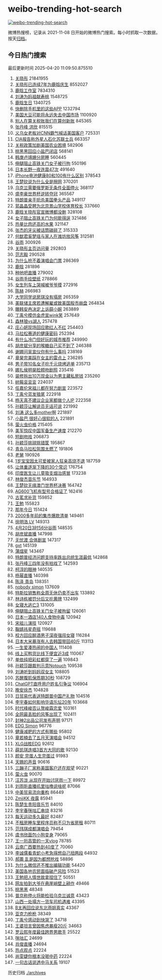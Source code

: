 # weibo-trending-hot-search

[![weibo-trending-hot-search](https://github.com/ameizi/weibo-trending-hot-search/actions/workflows/ci.yml/badge.svg)](https://github.com/ameizi/weibo-trending-hot-search/actions/workflows/ci.yml)

微博热搜榜，记录从 2021-11-08 日开始的微博热门搜索。每小时抓取一次数据，按天[归档](./archives)。

## 今日热门搜索

<!-- BEGIN --> 
最后更新时间 2025-04-20 11:09:50.875510 
1. [关晓彤](https://s.weibo.com/weibo?q=%E5%85%B3%E6%99%93%E5%BD%A4&t=31&band_rank=12&Refer=top) 21841955
1. [关晓彤已连续7年为鹿晗庆生](https://s.weibo.com/weibo?q=%23%E5%85%B3%E6%99%93%E5%BD%A4%E5%B7%B2%E8%BF%9E%E7%BB%AD7%E5%B9%B4%E4%B8%BA%E9%B9%BF%E6%99%97%E5%BA%86%E7%94%9F%23&t=31&band_rank=11&Refer=top) 8552027
1. [鹿晗工作室](https://s.weibo.com/weibo?q=%23%E9%B9%BF%E6%99%97%E5%B7%A5%E4%BD%9C%E5%AE%A4%23&t=31&band_rank=1&Refer=top) 7834310
1. [刘涛为妈祖献寿桃](https://s.weibo.com/weibo?q=%23%E5%88%98%E6%B6%9B%E4%B8%BA%E5%A6%88%E7%A5%96%E7%8C%AE%E5%AF%BF%E6%A1%83%23&t=31&band_rank=1&Refer=top) 1548725
1. [鹿晗生日](https://s.weibo.com/weibo?q=%E9%B9%BF%E6%99%97%E7%94%9F%E6%97%A5&t=31&band_rank=1&Refer=top) 1340725
1. [快删除手机里的这些APP](https://s.weibo.com/weibo?q=%23%E5%BF%AB%E5%88%A0%E9%99%A4%E6%89%8B%E6%9C%BA%E9%87%8C%E7%9A%84%E8%BF%99%E4%BA%9BAPP%23&t=31&band_rank=2&Refer=top) 1232794
1. [美国大豆可能将永远失去中国市场](https://s.weibo.com/weibo?q=%23%E7%BE%8E%E5%9B%BD%E5%A4%A7%E8%B1%86%E5%8F%AF%E8%83%BD%E5%B0%86%E6%B0%B8%E8%BF%9C%E5%A4%B1%E5%8E%BB%E4%B8%AD%E5%9B%BD%E5%B8%82%E5%9C%BA%23&t=31&band_rank=6&Refer=top) 1100920
1. [别人在算关税账我们在算创新账](https://s.weibo.com/weibo?q=%23%E5%88%AB%E4%BA%BA%E5%9C%A8%E7%AE%97%E5%85%B3%E7%A8%8E%E8%B4%A6%E6%88%91%E4%BB%AC%E5%9C%A8%E7%AE%97%E5%88%9B%E6%96%B0%E8%B4%A6%23&t=31&band_rank=3&Refer=top) 845365
1. [张丹峰 洪欣](https://s.weibo.com/weibo?q=%E5%BC%A0%E4%B8%B9%E5%B3%B0%20%E6%B4%AA%E6%AC%A3&t=31&band_rank=4&Refer=top) 815515
1. [义乌女老板对CNN霸气喊话美国客户](https://s.weibo.com/weibo?q=%23%E4%B9%89%E4%B9%8C%E5%A5%B3%E8%80%81%E6%9D%BF%E5%AF%B9CNN%E9%9C%B8%E6%B0%94%E5%96%8A%E8%AF%9D%E7%BE%8E%E5%9B%BD%E5%AE%A2%E6%88%B7%23&t=31&band_rank=10&Refer=top) 725331
1. [CIA报告称外星人石化苏联士兵](https://s.weibo.com/weibo?q=%23CIA%E6%8A%A5%E5%91%8A%E7%A7%B0%E5%A4%96%E6%98%9F%E4%BA%BA%E7%9F%B3%E5%8C%96%E8%8B%8F%E8%81%94%E5%A3%AB%E5%85%B5%23&t=31&band_rank=5&Refer=top) 663357
1. [关税政策加剧美国农业困境](https://s.weibo.com/weibo?q=%23%E5%85%B3%E7%A8%8E%E6%94%BF%E7%AD%96%E5%8A%A0%E5%89%A7%E7%BE%8E%E5%9B%BD%E5%86%9C%E4%B8%9A%E5%9B%B0%E5%A2%83%23&t=31&band_rank=3&Refer=top) 582906
1. [桃黑黑回应小盐巴闭店](https://s.weibo.com/weibo?q=%E6%A1%83%E9%BB%91%E9%BB%91%E5%9B%9E%E5%BA%94%E5%B0%8F%E7%9B%90%E5%B7%B4%E9%97%AD%E5%BA%97&t=31&band_rank=7&Refer=top) 568141
1. [韩庚卢靖姗分房睡](https://s.weibo.com/weibo?q=%23%E9%9F%A9%E5%BA%9A%E5%8D%A2%E9%9D%96%E5%A7%97%E5%88%86%E6%88%BF%E7%9D%A1%23&t=31&band_rank=8&Refer=top) 560445
1. [伸腿阻止高铁关门女子被行拘](https://s.weibo.com/weibo?q=%23%E4%BC%B8%E8%85%BF%E9%98%BB%E6%AD%A2%E9%AB%98%E9%93%81%E5%85%B3%E9%97%A8%E5%A5%B3%E5%AD%90%E8%A2%AB%E8%A1%8C%E6%8B%98%23&t=31&band_rank=4&Refer=top) 550196
1. [日本长野一夜连震47次](https://s.weibo.com/weibo?q=%23%E6%97%A5%E6%9C%AC%E9%95%BF%E9%87%8E%E4%B8%80%E5%A4%9C%E8%BF%9E%E9%9C%8747%E6%AC%A1%23&t=31&band_rank=31&Refer=top) 491640
1. [iPhone电池健康80和100有什么区别](https://s.weibo.com/weibo?q=iPhone%E7%94%B5%E6%B1%A0%E5%81%A5%E5%BA%B780%E5%92%8C100%E6%9C%89%E4%BB%80%E4%B9%88%E5%8C%BA%E5%88%AB&t=31&band_rank=4&Refer=top) 378543
1. [王楚钦说为什么全是擦网](https://s.weibo.com/weibo?q=%23%E7%8E%8B%E6%A5%9A%E9%92%A6%E8%AF%B4%E4%B8%BA%E4%BB%80%E4%B9%88%E5%85%A8%E6%98%AF%E6%93%A6%E7%BD%91%23&t=31&band_rank=9&Refer=top) 370201
1. [乌克兰需要俄罗斯无条件全面停火](https://s.weibo.com/weibo?q=%23%E4%B9%8C%E5%85%8B%E5%85%B0%E9%9C%80%E8%A6%81%E4%BF%84%E7%BD%97%E6%96%AF%E6%97%A0%E6%9D%A1%E4%BB%B6%E5%85%A8%E9%9D%A2%E5%81%9C%E7%81%AB%23&t=31&band_rank=5&Refer=top) 368117
1. [盛李豪世界杯逆转夺冠](https://s.weibo.com/weibo?q=%23%E7%9B%9B%E6%9D%8E%E8%B1%AA%E4%B8%96%E7%95%8C%E6%9D%AF%E9%80%86%E8%BD%AC%E5%A4%BA%E5%86%A0%23&t=31&band_rank=6&Refer=top) 365567
1. [特朗普亲手扼杀美国拳头产品](https://s.weibo.com/weibo?q=%23%E7%89%B9%E6%9C%97%E6%99%AE%E4%BA%B2%E6%89%8B%E6%89%BC%E6%9D%80%E7%BE%8E%E5%9B%BD%E6%8B%B3%E5%A4%B4%E4%BA%A7%E5%93%81%23&t=31&band_rank=5&Refer=top) 349117
1. [郭晶晶受聘为北京景山学校体育校长](https://s.weibo.com/weibo?q=%23%E9%83%AD%E6%99%B6%E6%99%B6%E5%8F%97%E8%81%98%E4%B8%BA%E5%8C%97%E4%BA%AC%E6%99%AF%E5%B1%B1%E5%AD%A6%E6%A0%A1%E4%BD%93%E8%82%B2%E6%A0%A1%E9%95%BF%23&t=31&band_rank=9&Refer=top) 337660
1. [鹿晗关晓彤官宣微博都没删](https://s.weibo.com/weibo?q=%23%E9%B9%BF%E6%99%97%E5%85%B3%E6%99%93%E5%BD%A4%E5%AE%98%E5%AE%A3%E5%BE%AE%E5%8D%9A%E9%83%BD%E6%B2%A1%E5%88%A0%23&t=31&band_rank=12&Refer=top) 328108
1. [女子阻止高铁关门为何能得逞](https://s.weibo.com/weibo?q=%23%E5%A5%B3%E5%AD%90%E9%98%BB%E6%AD%A2%E9%AB%98%E9%93%81%E5%85%B3%E9%97%A8%E4%B8%BA%E4%BD%95%E8%83%BD%E5%BE%97%E9%80%9E%23&t=31&band_rank=46&Refer=top) 321486
1. [热量比肉还高的水果](https://s.weibo.com/weibo?q=%23%E7%83%AD%E9%87%8F%E6%AF%94%E8%82%89%E8%BF%98%E9%AB%98%E7%9A%84%E6%B0%B4%E6%9E%9C%23&t=31&band_rank=10&Refer=top) 321147
1. [张杰的牙尖被话筒磕碎了](https://s.weibo.com/weibo?q=%23%E5%BC%A0%E6%9D%B0%E7%9A%84%E7%89%99%E5%B0%96%E8%A2%AB%E8%AF%9D%E7%AD%92%E7%A3%95%E7%A2%8E%E4%BA%86%23&t=31&band_rank=15&Refer=top) 315333
1. [何猷君奚梦瑶与家人在潍坊放风筝](https://s.weibo.com/weibo?q=%23%E4%BD%95%E7%8C%B7%E5%90%9B%E5%A5%9A%E6%A2%A6%E7%91%B6%E4%B8%8E%E5%AE%B6%E4%BA%BA%E5%9C%A8%E6%BD%8D%E5%9D%8A%E6%94%BE%E9%A3%8E%E7%AD%9D%23&t=31&band_rank=16&Refer=top) 312581
1. [谷雨](https://s.weibo.com/weibo?q=%23%E8%B0%B7%E9%9B%A8%23&t=31&band_rank=18&Refer=top) 300926
1. [关晓彤主页访问量](https://s.weibo.com/weibo?q=%23%E5%85%B3%E6%99%93%E5%BD%A4%E4%B8%BB%E9%A1%B5%E8%AE%BF%E9%97%AE%E9%87%8F%23&t=31&band_rank=19&Refer=top) 292803
1. [范志毅](https://s.weibo.com/weibo?q=%E8%8C%83%E5%BF%97%E6%AF%85&t=31&band_rank=10&Refer=top) 290528
1. [为什么抢不着演唱会门票](https://s.weibo.com/weibo?q=%E4%B8%BA%E4%BB%80%E4%B9%88%E6%8A%A2%E4%B8%8D%E7%9D%80%E6%BC%94%E5%94%B1%E4%BC%9A%E9%97%A8%E7%A5%A8&t=31&band_rank=20&Refer=top) 286369
1. [鹿晗](https://s.weibo.com/weibo?q=%E9%B9%BF%E6%99%97&t=31&band_rank=12&Refer=top) 281896
1. [种地吧直播](https://s.weibo.com/weibo?q=%E7%A7%8D%E5%9C%B0%E5%90%A7%E7%9B%B4%E6%92%AD&t=31&band_rank=9&Refer=top) 279002
1. [谷雨手绘壁纸](https://s.weibo.com/weibo?q=%23%E8%B0%B7%E9%9B%A8%E6%89%8B%E7%BB%98%E5%A3%81%E7%BA%B8%23&t=31&band_rank=10&Refer=top) 278866
1. [女生列车上哭喊被爷爷摸](https://s.weibo.com/weibo?q=%23%E5%A5%B3%E7%94%9F%E5%88%97%E8%BD%A6%E4%B8%8A%E5%93%AD%E5%96%8A%E8%A2%AB%E7%88%B7%E7%88%B7%E6%91%B8%23&t=31&band_rank=15&Refer=top) 272916
1. [陈赫](https://s.weibo.com/weibo?q=%E9%99%88%E8%B5%AB&t=31&band_rank=13&Refer=top) 266983
1. [大学同学说房琪没有塌房](https://s.weibo.com/weibo?q=%23%E5%A4%A7%E5%AD%A6%E5%90%8C%E5%AD%A6%E8%AF%B4%E6%88%BF%E7%90%AA%E6%B2%A1%E6%9C%89%E5%A1%8C%E6%88%BF%23&t=31&band_rank=24&Refer=top) 265359
1. [美联储主席若遭解雇或致美国股市崩盘](https://s.weibo.com/weibo?q=%23%E7%BE%8E%E8%81%94%E5%82%A8%E4%B8%BB%E5%B8%AD%E8%8B%A5%E9%81%AD%E8%A7%A3%E9%9B%87%E6%88%96%E8%87%B4%E7%BE%8E%E5%9B%BD%E8%82%A1%E5%B8%82%E5%B4%A9%E7%9B%98%23&t=31&band_rank=10&Refer=top) 264834
1. [曝韩安冉决定上诉薛小婉](https://s.weibo.com/weibo?q=%23%E6%9B%9D%E9%9F%A9%E5%AE%89%E5%86%89%E5%86%B3%E5%AE%9A%E4%B8%8A%E8%AF%89%E8%96%9B%E5%B0%8F%E5%A9%89%23&t=31&band_rank=13&Refer=top) 263889
1. [丁禹兮模仿金虎宣wink笑](https://s.weibo.com/weibo?q=%23%E4%B8%81%E7%A6%B9%E5%85%AE%E6%A8%A1%E4%BB%BF%E9%87%91%E8%99%8E%E5%AE%A3wink%E7%AC%91%23&t=31&band_rank=39&Refer=top) 257649
1. [森林狼vs湖人](https://s.weibo.com/weibo?q=%23%E6%A3%AE%E6%9E%97%E7%8B%BCvs%E6%B9%96%E4%BA%BA%23&t=31&band_rank=17&Refer=top) 257478
1. [庄心妍现场回应歌红人不红](https://s.weibo.com/weibo?q=%E5%BA%84%E5%BF%83%E5%A6%8D%E7%8E%B0%E5%9C%BA%E5%9B%9E%E5%BA%94%E6%AD%8C%E7%BA%A2%E4%BA%BA%E4%B8%8D%E7%BA%A2&t=31&band_rank=18&Refer=top) 254403
1. [马拉松赛道的健康密码](https://s.weibo.com/weibo?q=%23%E9%A9%AC%E6%8B%89%E6%9D%BE%E8%B5%9B%E9%81%93%E7%9A%84%E5%81%A5%E5%BA%B7%E5%AF%86%E7%A0%81%23&t=31&band_rank=19&Refer=top) 252394
1. [有什么冷门但好玩的城市推荐](https://s.weibo.com/weibo?q=%E6%9C%89%E4%BB%80%E4%B9%88%E5%86%B7%E9%97%A8%E4%BD%86%E5%A5%BD%E7%8E%A9%E7%9A%84%E5%9F%8E%E5%B8%82%E6%8E%A8%E8%8D%90&t=31&band_rank=20&Refer=top) 249990
1. [胡彦斌分享的喉糖自己买不到了](https://s.weibo.com/weibo?q=%E8%83%A1%E5%BD%A6%E6%96%8C%E5%88%86%E4%BA%AB%E7%9A%84%E5%96%89%E7%B3%96%E8%87%AA%E5%B7%B1%E4%B9%B0%E4%B8%8D%E5%88%B0%E4%BA%86&t=31&band_rank=13&Refer=top) 246388
1. [谢娜问吴宣仪你有什么事吗](https://s.weibo.com/weibo?q=%23%E8%B0%A2%E5%A8%9C%E9%97%AE%E5%90%B4%E5%AE%A3%E4%BB%AA%E4%BD%A0%E6%9C%89%E4%BB%80%E4%B9%88%E4%BA%8B%E5%90%97%23&t=31&band_rank=14&Refer=top) 238169
1. [章昊完美踩在女主的雷点上](https://s.weibo.com/weibo?q=%E7%AB%A0%E6%98%8A%E5%AE%8C%E7%BE%8E%E8%B8%A9%E5%9C%A8%E5%A5%B3%E4%B8%BB%E7%9A%84%E9%9B%B7%E7%82%B9%E4%B8%8A&t=31&band_rank=25&Refer=top) 236285
1. [男子带10名女子吃千元烧烤逃单](https://s.weibo.com/weibo?q=%23%E7%94%B7%E5%AD%90%E5%B8%A610%E5%90%8D%E5%A5%B3%E5%AD%90%E5%90%83%E5%8D%83%E5%85%83%E7%83%A7%E7%83%A4%E9%80%83%E5%8D%95%23&t=31&band_rank=24&Refer=top) 235713
1. [娜扎侯明昊脸颊吻剧照](https://s.weibo.com/weibo?q=%23%E5%A8%9C%E6%89%8E%E4%BE%AF%E6%98%8E%E6%98%8A%E8%84%B8%E9%A2%8A%E5%90%BB%E5%89%A7%E7%85%A7%23&t=31&band_rank=27&Refer=top) 235416
1. [装修拆出10万现金以为男主藏私房钱](https://s.weibo.com/weibo?q=%23%E8%A3%85%E4%BF%AE%E6%8B%86%E5%87%BA10%E4%B8%87%E7%8E%B0%E9%87%91%E4%BB%A5%E4%B8%BA%E7%94%B7%E4%B8%BB%E8%97%8F%E7%A7%81%E6%88%BF%E9%92%B1%23&t=31&band_rank=28&Refer=top) 235260
1. [树莓衮衮衮](https://s.weibo.com/weibo?q=%E6%A0%91%E8%8E%93%E8%A1%AE%E8%A1%AE%E8%A1%AE&t=31&band_rank=15&Refer=top) 224037
1. [任嘉伦宋祖儿都在努力剧宣](https://s.weibo.com/weibo?q=%23%E4%BB%BB%E5%98%89%E4%BC%A6%E5%AE%8B%E7%A5%96%E5%84%BF%E9%83%BD%E5%9C%A8%E5%8A%AA%E5%8A%9B%E5%89%A7%E5%AE%A3%23&t=31&band_rank=16&Refer=top) 223572
1. [丁禹兮蓝发狼尾](https://s.weibo.com/weibo?q=%23%E4%B8%81%E7%A6%B9%E5%85%AE%E8%93%9D%E5%8F%91%E7%8B%BC%E5%B0%BE%23&t=31&band_rank=17&Refer=top) 222918
1. [杨天真不建议企业家都做个人IP](https://s.weibo.com/weibo?q=%23%E6%9D%A8%E5%A4%A9%E7%9C%9F%E4%B8%8D%E5%BB%BA%E8%AE%AE%E4%BC%81%E4%B8%9A%E5%AE%B6%E9%83%BD%E5%81%9A%E4%B8%AA%E4%BA%BAIP%23&t=31&band_rank=18&Refer=top) 222358
1. [孙颖莎让解说员无话可说](https://s.weibo.com/weibo?q=%23%E5%AD%99%E9%A2%96%E8%8E%8E%E8%AE%A9%E8%A7%A3%E8%AF%B4%E5%91%98%E6%97%A0%E8%AF%9D%E5%8F%AF%E8%AF%B4%23&t=31&band_rank=19&Refer=top) 221992
1. [刘涛 这么多mother啊](https://s.weibo.com/weibo?q=%E5%88%98%E6%B6%9B%20%E8%BF%99%E4%B9%88%E5%A4%9Amother%E5%95%8A&t=31&band_rank=20&Refer=top) 221897
1. [小盐巴 很好心很软的人](https://s.weibo.com/weibo?q=%E5%B0%8F%E7%9B%90%E5%B7%B4%20%E5%BE%88%E5%A5%BD%E5%BF%83%E5%BE%88%E8%BD%AF%E7%9A%84%E4%BA%BA&t=31&band_rank=21&Refer=top) 221891
1. [萤火虫价格](https://s.weibo.com/weibo?q=%E8%90%A4%E7%81%AB%E8%99%AB%E4%BB%B7%E6%A0%BC&t=31&band_rank=22&Refer=top) 215405
1. [美军惊叹中国军备生产速度](https://s.weibo.com/weibo?q=%23%E7%BE%8E%E5%86%9B%E6%83%8A%E5%8F%B9%E4%B8%AD%E5%9B%BD%E5%86%9B%E5%A4%87%E7%94%9F%E4%BA%A7%E9%80%9F%E5%BA%A6%23&t=31&band_rank=26&Refer=top) 212270
1. [短剧吻戏](https://s.weibo.com/weibo?q=%E7%9F%AD%E5%89%A7%E5%90%BB%E6%88%8F&t=31&band_rank=23&Refer=top) 206873
1. [孙颖莎挑球挑错筐](https://s.weibo.com/weibo?q=%23%E5%AD%99%E9%A2%96%E8%8E%8E%E6%8C%91%E7%90%83%E6%8C%91%E9%94%99%E7%AD%90%23&t=31&band_rank=29&Refer=top) 195867
1. [青岛马拉松氛围太燃了](https://s.weibo.com/weibo?q=%23%E9%9D%92%E5%B2%9B%E9%A9%AC%E6%8B%89%E6%9D%BE%E6%B0%9B%E5%9B%B4%E5%A4%AA%E7%87%83%E4%BA%86%23&t=31&band_rank=30&Refer=top) 191806
1. [老舅](https://s.weibo.com/weibo?q=%E8%80%81%E8%88%85&t=31&band_rank=17&Refer=top) 190926
1. [1岁宝宝因太可爱被家人狂亲高烧不退](https://s.weibo.com/weibo?q=%231%E5%B2%81%E5%AE%9D%E5%AE%9D%E5%9B%A0%E5%A4%AA%E5%8F%AF%E7%88%B1%E8%A2%AB%E5%AE%B6%E4%BA%BA%E7%8B%82%E4%BA%B2%E9%AB%98%E7%83%A7%E4%B8%8D%E9%80%80%23&t=31&band_rank=25&Refer=top) 187759
1. [让体重逐渐下降的30个常识](https://s.weibo.com/weibo?q=%E8%AE%A9%E4%BD%93%E9%87%8D%E9%80%90%E6%B8%90%E4%B8%8B%E9%99%8D%E7%9A%8430%E4%B8%AA%E5%B8%B8%E8%AF%86&t=31&band_rank=26&Refer=top) 176754
1. [印度医生让儿童吸支烟治感冒](https://s.weibo.com/weibo?q=%23%E5%8D%B0%E5%BA%A6%E5%8C%BB%E7%94%9F%E8%AE%A9%E5%84%BF%E7%AB%A5%E5%90%B8%E6%94%AF%E7%83%9F%E6%B2%BB%E6%84%9F%E5%86%92%23&t=31&band_rank=29&Refer=top) 173238
1. [林俊杰音乐节](https://s.weibo.com/weibo?q=%E6%9E%97%E4%BF%8A%E6%9D%B0%E9%9F%B3%E4%B9%90%E8%8A%82&t=31&band_rank=27&Refer=top) 164933
1. [王楚钦无缘澳门世界杯决赛](https://s.weibo.com/weibo?q=%23%E7%8E%8B%E6%A5%9A%E9%92%A6%E6%97%A0%E7%BC%98%E6%BE%B3%E9%97%A8%E4%B8%96%E7%95%8C%E6%9D%AF%E5%86%B3%E8%B5%9B%23&t=31&band_rank=28&Refer=top) 164742
1. [AG600飞机有型号合格证了](https://s.weibo.com/weibo?q=%23AG600%E9%A3%9E%E6%9C%BA%E6%9C%89%E5%9E%8B%E5%8F%B7%E5%90%88%E6%A0%BC%E8%AF%81%E4%BA%86%23&t=31&band_rank=32&Refer=top) 162416
1. [古茗求补货](https://s.weibo.com/weibo?q=%E5%8F%A4%E8%8C%97%E6%B1%82%E8%A1%A5%E8%B4%A7&t=31&band_rank=34&Refer=top) 159852
1. [王勉](https://s.weibo.com/weibo?q=%E7%8E%8B%E5%8B%89&t=31&band_rank=14&Refer=top) 155823
1. [那年今日](https://s.weibo.com/weibo?q=%E9%82%A3%E5%B9%B4%E4%BB%8A%E6%97%A5&t=31&band_rank=18&Refer=top) 151424
1. [2000多年前的集市爆款清单](https://s.weibo.com/weibo?q=%232000%E5%A4%9A%E5%B9%B4%E5%89%8D%E7%9A%84%E9%9B%86%E5%B8%82%E7%88%86%E6%AC%BE%E6%B8%85%E5%8D%95%23&t=31&band_rank=19&Refer=top) 149461
1. [徐明浩 LV](https://s.weibo.com/weibo?q=%E5%BE%90%E6%98%8E%E6%B5%A9%20LV&t=31&band_rank=30&Refer=top) 149313
1. [4月20日3时56分谷雨](https://s.weibo.com/weibo?q=%234%E6%9C%8820%E6%97%A53%E6%97%B656%E5%88%86%E8%B0%B7%E9%9B%A8%23&t=31&band_rank=43&Refer=top) 148535
1. [胡彦斌直播](https://s.weibo.com/weibo?q=%E8%83%A1%E5%BD%A6%E6%96%8C%E7%9B%B4%E6%92%AD&t=31&band_rank=20&Refer=top) 147998
1. [无忧渡 合体剧宣](https://s.weibo.com/weibo?q=%E6%97%A0%E5%BF%A7%E6%B8%A1%20%E5%90%88%E4%BD%93%E5%89%A7%E5%AE%A3&t=31&band_rank=31&Refer=top) 147317
1. [gxt](https://s.weibo.com/weibo?q=gxt&t=31&band_rank=22&Refer=top) 145139
1. [蒲熠星](https://s.weibo.com/weibo?q=%E8%92%B2%E7%86%A0%E6%98%9F&t=31&band_rank=23&Refer=top) 143467
1. [特朗普经济问题支持率跌出总统生涯最低](https://s.weibo.com/weibo?q=%23%E7%89%B9%E6%9C%97%E6%99%AE%E7%BB%8F%E6%B5%8E%E9%97%AE%E9%A2%98%E6%94%AF%E6%8C%81%E7%8E%87%E8%B7%8C%E5%87%BA%E6%80%BB%E7%BB%9F%E7%94%9F%E6%B6%AF%E6%9C%80%E4%BD%8E%23&t=31&band_rank=35&Refer=top) 142868
1. [张丹峰三四年没有拍戏了](https://s.weibo.com/weibo?q=%23%E5%BC%A0%E4%B8%B9%E5%B3%B0%E4%B8%89%E5%9B%9B%E5%B9%B4%E6%B2%A1%E6%9C%89%E6%8B%8D%E6%88%8F%E4%BA%86%23&t=31&band_rank=29&Refer=top) 142593
1. [柯淳的眼神](https://s.weibo.com/weibo?q=%E6%9F%AF%E6%B7%B3%E7%9A%84%E7%9C%BC%E7%A5%9E&t=31&band_rank=30&Refer=top) 140535
1. [杨幂直播](https://s.weibo.com/weibo?q=%E6%9D%A8%E5%B9%82%E7%9B%B4%E6%92%AD&t=31&band_rank=32&Refer=top) 140398
1. [陈泽 青岛](https://s.weibo.com/weibo?q=%E9%99%88%E6%B3%BD%20%E9%9D%92%E5%B2%9B&t=31&band_rank=38&Refer=top) 138351
1. [nobody simon](https://s.weibo.com/weibo?q=nobody%20simon&t=31&band_rank=39&Refer=top) 137609
1. [特斯拉销售称全周无休仍卖不出车](https://s.weibo.com/weibo?q=%23%E7%89%B9%E6%96%AF%E6%8B%89%E9%94%80%E5%94%AE%E7%A7%B0%E5%85%A8%E5%91%A8%E6%97%A0%E4%BC%91%E4%BB%8D%E5%8D%96%E4%B8%8D%E5%87%BA%E8%BD%A6%23&t=31&band_rank=33&Refer=top) 133892
1. [林诗栋被罚分后又吃黄牌](https://s.weibo.com/weibo?q=%23%E6%9E%97%E8%AF%97%E6%A0%8B%E8%A2%AB%E7%BD%9A%E5%88%86%E5%90%8E%E5%8F%88%E5%90%83%E9%BB%84%E7%89%8C%23&t=31&band_rank=34&Refer=top) 132499
1. [女寝大逃亡3](https://s.weibo.com/weibo?q=%23%E5%A5%B3%E5%AF%9D%E5%A4%A7%E9%80%83%E4%BA%A13%23&t=31&band_rank=35&Refer=top) 131005
1. [伸腿阻止高铁关门女子被拘留](https://s.weibo.com/weibo?q=%23%E4%BC%B8%E8%85%BF%E9%98%BB%E6%AD%A2%E9%AB%98%E9%93%81%E5%85%B3%E9%97%A8%E5%A5%B3%E5%AD%90%E8%A2%AB%E6%8B%98%E7%95%99%23&t=31&band_rank=41&Refer=top) 126061
1. [日本一酒店140人食物中毒](https://s.weibo.com/weibo?q=%23%E6%97%A5%E6%9C%AC%E4%B8%80%E9%85%92%E5%BA%97140%E4%BA%BA%E9%A3%9F%E7%89%A9%E4%B8%AD%E6%AF%92%23&t=31&band_rank=33&Refer=top) 120942
1. [宋祖儿演技](https://s.weibo.com/weibo?q=%E5%AE%8B%E7%A5%96%E5%84%BF%E6%BC%94%E6%8A%80&t=31&band_rank=34&Refer=top) 120927
1. [鞠婧祎星奇摇](https://s.weibo.com/weibo?q=%23%E9%9E%A0%E5%A9%A7%E7%A5%8E%E6%98%9F%E5%A5%87%E6%91%87%23&t=31&band_rank=36&Refer=top) 119688
1. [校方回应醉酒男子深夜强闯女寝](https://s.weibo.com/weibo?q=%23%E6%A0%A1%E6%96%B9%E5%9B%9E%E5%BA%94%E9%86%89%E9%85%92%E7%94%B7%E5%AD%90%E6%B7%B1%E5%A4%9C%E5%BC%BA%E9%97%AF%E5%A5%B3%E5%AF%9D%23&t=31&band_rank=38&Refer=top) 116284
1. [日本大米暴涨有人去韩国带回40斤](https://s.weibo.com/weibo?q=%23%E6%97%A5%E6%9C%AC%E5%A4%A7%E7%B1%B3%E6%9A%B4%E6%B6%A8%E6%9C%89%E4%BA%BA%E5%8E%BB%E9%9F%A9%E5%9B%BD%E5%B8%A6%E5%9B%9E40%E6%96%A4%23&t=31&band_rank=44&Refer=top) 113113
1. [一生爱凑热闹的中国人](https://s.weibo.com/weibo?q=%E4%B8%80%E7%94%9F%E7%88%B1%E5%87%91%E7%83%AD%E9%97%B9%E7%9A%84%E4%B8%AD%E5%9B%BD%E4%BA%BA&t=31&band_rank=7&Refer=top) 111408
1. [线上买鸭货比线下便宜近3成](https://s.weibo.com/weibo?q=%23%E7%BA%BF%E4%B8%8A%E4%B9%B0%E9%B8%AD%E8%B4%A7%E6%AF%94%E7%BA%BF%E4%B8%8B%E4%BE%BF%E5%AE%9C%E8%BF%913%E6%88%90%23&t=31&band_rank=46&Refer=top) 110067
1. [单依纯把彩虹都穿了一遍](https://s.weibo.com/weibo?q=%E5%8D%95%E4%BE%9D%E7%BA%AF%E6%8A%8A%E5%BD%A9%E8%99%B9%E9%83%BD%E7%A9%BF%E4%BA%86%E4%B8%80%E9%81%8D&t=31&band_rank=36&Refer=top) 109843
1. [孙颖莎跟裁判示意Notouch](https://s.weibo.com/weibo?q=%23%E5%AD%99%E9%A2%96%E8%8E%8E%E8%B7%9F%E8%A3%81%E5%88%A4%E7%A4%BA%E6%84%8FNotouch%23&t=31&band_rank=37&Refer=top) 109538
1. [刘涛听到妈妈双女主](https://s.weibo.com/weibo?q=%E5%88%98%E6%B6%9B%E5%90%AC%E5%88%B0%E5%A6%88%E5%A6%88%E5%8F%8C%E5%A5%B3%E4%B8%BB&t=31&band_rank=38&Refer=top) 108805
1. [苏醒腹肌保质期30秒](https://s.weibo.com/weibo?q=%E8%8B%8F%E9%86%92%E8%85%B9%E8%82%8C%E4%BF%9D%E8%B4%A8%E6%9C%9F30%E7%A7%92&t=31&band_rank=40&Refer=top) 108729
1. [ChatGPT直呼用户姓名引争议](https://s.weibo.com/weibo?q=%23ChatGPT%E7%9B%B4%E5%91%BC%E7%94%A8%E6%88%B7%E5%A7%93%E5%90%8D%E5%BC%95%E4%BA%89%E8%AE%AE%23&t=31&band_rank=47&Refer=top) 106904
1. [晚安徐杰](https://s.weibo.com/weibo?q=%E6%99%9A%E5%AE%89%E5%BE%90%E6%9D%B0&t=31&band_rank=39&Refer=top) 104828
1. [日贸易代表送特朗普中国产礼物](https://s.weibo.com/weibo?q=%23%E6%97%A5%E8%B4%B8%E6%98%93%E4%BB%A3%E8%A1%A8%E9%80%81%E7%89%B9%E6%9C%97%E6%99%AE%E4%B8%AD%E5%9B%BD%E4%BA%A7%E7%A4%BC%E7%89%A9%23&t=31&band_rank=40&Refer=top) 104516
1. [李宇春如何影响华语乐坛20年](https://s.weibo.com/weibo?q=%E6%9D%8E%E5%AE%87%E6%98%A5%E5%A6%82%E4%BD%95%E5%BD%B1%E5%93%8D%E5%8D%8E%E8%AF%AD%E4%B9%90%E5%9D%9B20%E5%B9%B4&t=31&band_rank=41&Refer=top) 103668
1. [时代峰峻否认贺峻霖恋爱](https://s.weibo.com/weibo?q=%E6%97%B6%E4%BB%A3%E5%B3%B0%E5%B3%BB%E5%90%A6%E8%AE%A4%E8%B4%BA%E5%B3%BB%E9%9C%96%E6%81%8B%E7%88%B1&t=31&band_rank=49&Refer=top) 103161
1. [全网最丢脸的风筝出现了](https://s.weibo.com/weibo?q=%23%E5%85%A8%E7%BD%91%E6%9C%80%E4%B8%A2%E8%84%B8%E7%9A%84%E9%A3%8E%E7%AD%9D%E5%87%BA%E7%8E%B0%E4%BA%86%23&t=31&band_rank=42&Refer=top) 102411
1. [封神2出品公司发布声明](https://s.weibo.com/weibo?q=%23%E5%B0%81%E7%A5%9E2%E5%87%BA%E5%93%81%E5%85%AC%E5%8F%B8%E5%8F%91%E5%B8%83%E5%A3%B0%E6%98%8E%23&t=31&band_rank=50&Refer=top) 97171
1. [EDG Simon](https://s.weibo.com/weibo?q=EDG%20Simon&t=31&band_rank=43&Refer=top) 96776
1. [健康减肥的方式有哪些](https://s.weibo.com/weibo?q=%E5%81%A5%E5%BA%B7%E5%87%8F%E8%82%A5%E7%9A%84%E6%96%B9%E5%BC%8F%E6%9C%89%E5%93%AA%E4%BA%9B&t=31&band_rank=20&Refer=top) 95802
1. [章若楠去了五月天演唱会](https://s.weibo.com/weibo?q=%23%E7%AB%A0%E8%8B%A5%E6%A5%A0%E5%8E%BB%E4%BA%86%E4%BA%94%E6%9C%88%E5%A4%A9%E6%BC%94%E5%94%B1%E4%BC%9A%23&t=31&band_rank=44&Refer=top) 94512
1. [XLG战胜EDG](https://s.weibo.com/weibo?q=%23XLG%E6%88%98%E8%83%9CEDG%23&t=31&band_rank=45&Refer=top) 92612
1. [薛凯琪连唱3首方大同的歌](https://s.weibo.com/weibo?q=%23%E8%96%9B%E5%87%AF%E7%90%AA%E8%BF%9E%E5%94%B13%E9%A6%96%E6%96%B9%E5%A4%A7%E5%90%8C%E7%9A%84%E6%AD%8C%23&t=31&band_rank=43&Refer=top) 92130
1. [颜安 完蛋人生完蛋过](https://s.weibo.com/weibo?q=%E9%A2%9C%E5%AE%89%20%E5%AE%8C%E8%9B%8B%E4%BA%BA%E7%94%9F%E5%AE%8C%E8%9B%8B%E8%BF%87&t=31&band_rank=46&Refer=top) 91983
1. [天赐的声音](https://s.weibo.com/weibo?q=%E5%A4%A9%E8%B5%90%E7%9A%84%E5%A3%B0%E9%9F%B3&t=31&band_rank=44&Refer=top) 90616
1. [三蹦子厂家称美国客户还在观望](https://s.weibo.com/weibo?q=%23%E4%B8%89%E8%B9%A6%E5%AD%90%E5%8E%82%E5%AE%B6%E7%A7%B0%E7%BE%8E%E5%9B%BD%E5%AE%A2%E6%88%B7%E8%BF%98%E5%9C%A8%E8%A7%82%E6%9C%9B%23&t=31&band_rank=36&Refer=top) 90221
1. [萤火虫](https://s.weibo.com/weibo?q=%E8%90%A4%E7%81%AB%E8%99%AB&t=31&band_rank=45&Refer=top) 90070
1. [汪苏泷 从现在开始讨厌雨一下](https://s.weibo.com/weibo?q=%E6%B1%AA%E8%8B%8F%E6%B3%B7%20%E4%BB%8E%E7%8E%B0%E5%9C%A8%E5%BC%80%E5%A7%8B%E8%AE%A8%E5%8E%8C%E9%9B%A8%E4%B8%80%E4%B8%8B&t=31&band_rank=46&Refer=top) 89972
1. [刘雨昕直播叽里咕噜说啥呢](https://s.weibo.com/weibo?q=%E5%88%98%E9%9B%A8%E6%98%95%E7%9B%B4%E6%92%AD%E5%8F%BD%E9%87%8C%E5%92%95%E5%99%9C%E8%AF%B4%E5%95%A5%E5%91%A2&t=31&band_rank=41&Refer=top) 87066
1. [中美贸易流向重构](https://s.weibo.com/weibo?q=%23%E4%B8%AD%E7%BE%8E%E8%B4%B8%E6%98%93%E6%B5%81%E5%90%91%E9%87%8D%E6%9E%84%23&t=31&band_rank=48&Refer=top) 86449
1. [ZmjjKK 夜露](https://s.weibo.com/weibo?q=ZmjjKK%20%E5%A4%9C%E9%9C%B2&t=31&band_rank=47&Refer=top) 85941
1. [陈楚生贵阳音乐节](https://s.weibo.com/weibo?q=%23%E9%99%88%E6%A5%9A%E7%94%9F%E8%B4%B5%E9%98%B3%E9%9F%B3%E4%B9%90%E8%8A%82%23&t=31&band_rank=48&Refer=top) 84010
1. [李宇春咪咕汇串烧](https://s.weibo.com/weibo?q=%23%E6%9D%8E%E5%AE%87%E6%98%A5%E5%92%AA%E5%92%95%E6%B1%87%E4%B8%B2%E7%83%A7%23&t=31&band_rank=49&Refer=top) 83216
1. [每天运动多久最好](https://s.weibo.com/weibo?q=%E6%AF%8F%E5%A4%A9%E8%BF%90%E5%8A%A8%E5%A4%9A%E4%B9%85%E6%9C%80%E5%A5%BD&t=31&band_rank=49&Refer=top) 82487
1. [不租房睡车里程序员称不只为省房租](https://s.weibo.com/weibo?q=%23%E4%B8%8D%E7%A7%9F%E6%88%BF%E7%9D%A1%E8%BD%A6%E9%87%8C%E7%A8%8B%E5%BA%8F%E5%91%98%E7%A7%B0%E4%B8%8D%E5%8F%AA%E4%B8%BA%E7%9C%81%E6%88%BF%E7%A7%9F%23&t=31&band_rank=50&Refer=top) 80711
1. [范玮琪成都演唱会](https://s.weibo.com/weibo?q=%E8%8C%83%E7%8E%AE%E7%90%AA%E6%88%90%E9%83%BD%E6%BC%94%E5%94%B1%E4%BC%9A&t=31&band_rank=50&Refer=top) 79454
1. [虞书欣面包小狗变身](https://s.weibo.com/weibo?q=%23%E8%99%9E%E4%B9%A6%E6%AC%A3%E9%9D%A2%E5%8C%85%E5%B0%8F%E7%8B%97%E5%8F%98%E8%BA%AB%23&t=31&band_rank=45&Refer=top) 79065
1. [王一珩高管的一天vlog](https://s.weibo.com/weibo?q=%E7%8E%8B%E4%B8%80%E7%8F%A9%E9%AB%98%E7%AE%A1%E7%9A%84%E4%B8%80%E5%A4%A9vlog&t=31&band_rank=46&Refer=top) 78785
1. [云南广西要热到40度了](https://s.weibo.com/weibo?q=%23%E4%BA%91%E5%8D%97%E5%B9%BF%E8%A5%BF%E8%A6%81%E7%83%AD%E5%88%B040%E5%BA%A6%E4%BA%86%23&t=31&band_rank=20&Refer=top) 70060
1. [李诚儒看青蛇小考急得想自己扭两段](https://s.weibo.com/weibo?q=%E6%9D%8E%E8%AF%9A%E5%84%92%E7%9C%8B%E9%9D%92%E8%9B%87%E5%B0%8F%E8%80%83%E6%80%A5%E5%BE%97%E6%83%B3%E8%87%AA%E5%B7%B1%E6%89%AD%E4%B8%A4%E6%AE%B5&t=31&band_rank=30&Refer=top) 64932
1. [郝蕾 乱是因为都想抢戏](https://s.weibo.com/weibo?q=%E9%83%9D%E8%95%BE%20%E4%B9%B1%E6%98%AF%E5%9B%A0%E4%B8%BA%E9%83%BD%E6%83%B3%E6%8A%A2%E6%88%8F&t=31&band_rank=29&Refer=top) 58896
1. [为什么微信还不推出编辑功能](https://s.weibo.com/weibo?q=%E4%B8%BA%E4%BB%80%E4%B9%88%E5%BE%AE%E4%BF%A1%E8%BF%98%E4%B8%8D%E6%8E%A8%E5%87%BA%E7%BC%96%E8%BE%91%E5%8A%9F%E8%83%BD&t=31&band_rank=48&Refer=top) 54420
1. [美国各地农民面临破产风险](https://s.weibo.com/weibo?q=%23%E7%BE%8E%E5%9B%BD%E5%90%84%E5%9C%B0%E5%86%9C%E6%B0%91%E9%9D%A2%E4%B8%B4%E7%A0%B4%E4%BA%A7%E9%A3%8E%E9%99%A9%23&t=31&band_rank=25&Refer=top) 51523
1. [王勉把人情世故拿捏住了](https://s.weibo.com/weibo?q=%E7%8E%8B%E5%8B%89%E6%8A%8A%E4%BA%BA%E6%83%85%E4%B8%96%E6%95%85%E6%8B%BF%E6%8D%8F%E4%BD%8F%E4%BA%86&t=31&band_rank=35&Refer=top) 50551
1. [网友拍到大爷在悬崖峭壁上耕作](https://s.weibo.com/weibo?q=%23%E7%BD%91%E5%8F%8B%E6%8B%8D%E5%88%B0%E5%A4%A7%E7%88%B7%E5%9C%A8%E6%82%AC%E5%B4%96%E5%B3%AD%E5%A3%81%E4%B8%8A%E8%80%95%E4%BD%9C%23&t=31&band_rank=27&Refer=top) 49466
1. [桃黑黑](https://s.weibo.com/weibo?q=%E6%A1%83%E9%BB%91%E9%BB%91&t=31&band_rank=40&Refer=top) 48348
1. [普京称停火将能检验乌克兰诚意](https://s.weibo.com/weibo?q=%23%E6%99%AE%E4%BA%AC%E7%A7%B0%E5%81%9C%E7%81%AB%E5%B0%86%E8%83%BD%E6%A3%80%E9%AA%8C%E4%B9%8C%E5%85%8B%E5%85%B0%E8%AF%9A%E6%84%8F%23&t=31&band_rank=46&Refer=top) 43423
1. [山西一处塌方一货车司机遇难](https://s.weibo.com/weibo?q=%23%E5%B1%B1%E8%A5%BF%E4%B8%80%E5%A4%84%E5%A1%8C%E6%96%B9%E4%B8%80%E8%B4%A7%E8%BD%A6%E5%8F%B8%E6%9C%BA%E9%81%87%E9%9A%BE%23&t=31&band_rank=48&Refer=top) 43395
1. [B太再回应说东北雨姐真实](https://s.weibo.com/weibo?q=%23B%E5%A4%AA%E5%86%8D%E5%9B%9E%E5%BA%94%E8%AF%B4%E4%B8%9C%E5%8C%97%E9%9B%A8%E5%A7%90%E7%9C%9F%E5%AE%9E%23&t=31&band_rank=50&Refer=top) 43367
1. [亚克力枪枪](https://s.weibo.com/weibo?q=%E4%BA%9A%E5%85%8B%E5%8A%9B%E6%9E%AA%E6%9E%AA&t=31&band_rank=45&Refer=top) 38349
1. [丁禹兮感动到快哭了](https://s.weibo.com/weibo?q=%23%E4%B8%81%E7%A6%B9%E5%85%AE%E6%84%9F%E5%8A%A8%E5%88%B0%E5%BF%AB%E5%93%AD%E4%BA%86%23&t=31&band_rank=47&Refer=top) 34718
1. [王婆坦言曾因焦虑暴瘦20斤](https://s.weibo.com/weibo?q=%23%E7%8E%8B%E5%A9%86%E5%9D%A6%E8%A8%80%E6%9B%BE%E5%9B%A0%E7%84%A6%E8%99%91%E6%9A%B4%E7%98%A620%E6%96%A4%23&t=31&band_rank=48&Refer=top) 34663
1. [罗云熙年度最佳跨界男歌手](https://s.weibo.com/weibo?q=%23%E7%BD%97%E4%BA%91%E7%86%99%E5%B9%B4%E5%BA%A6%E6%9C%80%E4%BD%B3%E8%B7%A8%E7%95%8C%E7%94%B7%E6%AD%8C%E6%89%8B%23&t=31&band_rank=44&Refer=top) 25522
1. [咪咕汇](https://s.weibo.com/weibo?q=%E5%92%AA%E5%92%95%E6%B1%87&t=31&band_rank=46&Refer=top) 24699
1. [肖俊直播](https://s.weibo.com/weibo?q=%E8%82%96%E4%BF%8A%E7%9B%B4%E6%92%AD&t=31&band_rank=47&Refer=top) 24694
1. [热点观点](https://s.weibo.com/weibo?q=%23%E7%83%AD%E7%82%B9%E8%A7%82%E7%82%B9%23&t=31&band_rank=39&Refer=top) 22224
1. [尚雯婕你根本没喝中药](https://s.weibo.com/weibo?q=%E5%B0%9A%E9%9B%AF%E5%A9%95%E4%BD%A0%E6%A0%B9%E6%9C%AC%E6%B2%A1%E5%96%9D%E4%B8%AD%E8%8D%AF&t=31&band_rank=42&Refer=top) 22224
1. [一句古话说透中马关系](https://s.weibo.com/weibo?q=%23%E4%B8%80%E5%8F%A5%E5%8F%A4%E8%AF%9D%E8%AF%B4%E9%80%8F%E4%B8%AD%E9%A9%AC%E5%85%B3%E7%B3%BB%23&t=31&band_rank=47&Refer=top) 19107
<!-- END -->

历史归档 [./archives](./archives)

